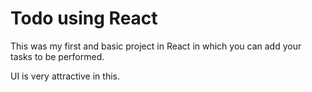 # Todo using React

This was my first and basic project in React in which you can add your tasks to be performed.   

UI is very attractive in this.

 








 



 



 




 














 



















































































